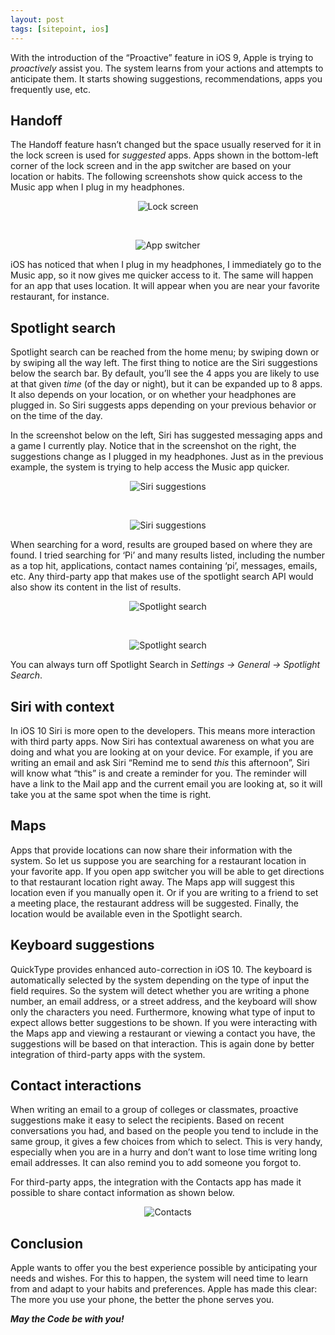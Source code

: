 ```yaml
---
layout: post
tags: [sitepoint, ios]
---
```


With the introduction of the “Proactive” feature in iOS 9, Apple is trying to *proactively* assist you. The system learns from your actions and attempts to anticipate them. It starts showing suggestions, recommendations, apps you frequently use, etc.

## Handoff

The Handoff feature hasn’t changed but the space usually reserved for it in the lock screen is used for *suggested* apps. Apps shown in the bottom-left corner of the lock screen and in the app switcher are based on your location or habits. The following screenshots show quick access to the Music app when I plug in my headphones.

<span style="display:block;text-align:center">![Lock screen](/assets/images/2017-01-31/1481067428IMG_8438.png)

<br/>

<span style="display:block;text-align:center">![App switcher](/assets/images/2017-01-31/1481067437IMG_8439.png)

iOS has noticed that when I plug in my headphones, I immediately go to the Music app, so it now gives me quicker access to it. The same will happen for an app that uses location. It will appear when you are near your favorite restaurant, for instance.

## Spotlight search

Spotlight search can be reached from the home menu; by swiping down or by swiping all the way left. The first thing to notice are the Siri suggestions below the search bar. By default, you’ll see the 4 apps you are likely to use at that given *time* (of the day or night), but it can be expanded up to 8 apps. It also depends on your location, or on whether your headphones are plugged in. So Siri suggests apps depending on your previous behavior or on the time of the day.

In the screenshot below on the left, Siri has suggested messaging apps and a game I currently play. Notice that in the screenshot on the right, the suggestions change as I plugged in my headphones. Just as in the previous example, the system is trying to help access the Music app quicker.

<span style="display:block;text-align:center">![Siri suggestions](/assets/images/2017-01-31/1481067390IMG_8434.png)

<br/>

<span style="display:block;text-align:center">![Siri suggestions](/assets/images/2017-01-31/1481067448IMG_8440.png)

When searching for a word, results are grouped based on where they are found. I tried searching for ‘Pi’ and many results listed, including the number as a top hit, applications, contact names containing ‘pi’, messages, emails, etc. Any third-party app that makes use of the spotlight search API would also show its content in the list of results.

<span style="display:block;text-align:center">![Spotlight search](/assets/images/2017-01-31/1481067400IMG_8435.png)

<br/>

<span style="display:block;text-align:center">![Spotlight search](/assets/images/2017-01-31/1481067410IMG_8436.png)

You can always turn off Spotlight Search in *Settings -> General -> Spotlight Search*.

## Siri with context

In iOS 10 Siri is more open to the developers. This means more interaction with third party apps. Now Siri has contextual awareness on what you are doing and what you are looking at on your device. For example, if you are writing an email and ask Siri “Remind me to send *this* this afternoon”, Siri will know what “this” is and create a reminder for you. The reminder will have a link to the Mail app and the current email you are looking at, so it will take you at the same spot when the time is right.

## Maps

Apps that provide locations can now share their information with the system. So let us suppose you are searching for a restaurant location in your favorite app. If you open app switcher you will be able to get directions to that restaurant location right away. The Maps app will suggest this location even if you manually open it. Or if you are writing to a friend to set a meeting place, the restaurant address will be suggested. Finally, the location would be available even in the Spotlight search.

## Keyboard suggestions

QuickType provides enhanced auto-correction in iOS 10. The keyboard is automatically selected by the system depending on the type of input the field requires. So the system will detect whether you are writing a phone number, an email address, or a street address, and the keyboard will show only the characters you need. Furthermore, knowing what type of input to expect allows better suggestions to be shown. If you were interacting with the Maps app and viewing a restaurant or viewing a contact you have, the suggestions will be based on that interaction. This is again done by better integration of third-party apps with the system.

## Contact interactions

When writing an email to a group of colleges or classmates, proactive suggestions make it easy to select the recipients. Based on recent conversations you had, and based on the people you tend to include in the same group, it gives a few choices from which to select. This is very handy, especially when you are in a hurry and don’t want to lose time writing long email addresses. It can also remind you to add someone you forgot to.

For third-party apps, the integration with the Contacts app has made it possible to share contact information as shown below.

<span style="display:block;text-align:center">![Contacts](/assets/images/2017-01-31/1481238629IMG_8551-e1481241064303.png)

## Conclusion

Apple wants to offer you the best experience possible by anticipating your needs and wishes. For this to happen, the system will need time to learn from and adapt to your habits and preferences. Apple has made this clear: The more you use your phone, the better the phone serves you.

***May the Code be with you!***